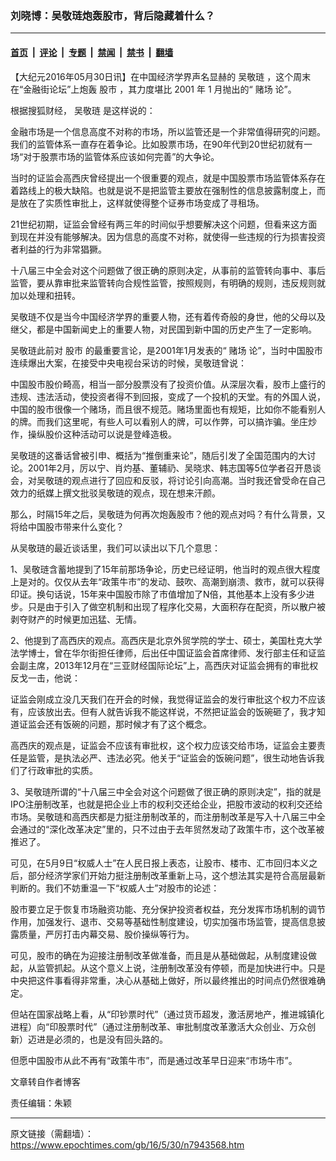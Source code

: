 ### 刘晓博：吴敬琏炮轰股市，背后隐藏着什么？

---

#### [首页](../../../..?n7943568) &nbsp;|&nbsp; [评论](../../../../../epoch-comment?n7943568) &nbsp;|&nbsp; [专题](../../../../../epoch-special?n7943568) &nbsp;|&nbsp; [禁闻](../../../../../epoch-news?n7943568) &nbsp;|&nbsp; [禁书](../../../../../books?n7943568) &nbsp;|&nbsp; [翻墙](https://github.com/gfw-breaker/nogfw/blob/master/README.md?n7943568)


<div class="post_content" id="artbody" itemprop="articleBody">
 <!-- article content begin -->
 <p>
  【大纪元2016年05月30日讯】在中国经济学界声名显赫的
  <ok href="https://www.epochtimes.com/gb/tag/%E5%90%B4%E6%95%AC%E7%90%8F.html">
   吴敬琏
  </ok>
  ，这个周末在“金融街论坛”上炮轰
  <ok href="https://www.epochtimes.com/gb/tag/%E8%82%A1%E5%B8%82.html">
   股市
  </ok>
  ，其力度堪比 2001 年 1 月抛出的“
  <ok href="https://www.epochtimes.com/gb/tag/%E8%B5%8C%E5%9C%BA.html">
   赌场
  </ok>
  论”。
 </p>
 <p>
  根据搜狐财经，
  <ok href="https://www.epochtimes.com/gb/tag/%E5%90%B4%E6%95%AC%E7%90%8F.html">
   吴敬琏
  </ok>
  是这样说的：
 </p>
 <p>
  金融市场是一个信息高度不对称的市场，所以监管还是一个非常值得研究的问题。我们的监管体系一直存在着争论。比如股票市场，在90年代到20世纪初就有一场“对于股票市场的监管体系应该如何完善”的大争论。
 </p>
 <p>
  当时的证监会高西庆曾经提出一个很重要的观点，就是中国股票市场监管体系存在着路线上的极大缺陷。也就是说不是把监管主要放在强制性的信息披露制度上，而是放在了实质性审批上，这样就使得整个证券市场变成了寻租场。
 </p>
 <p>
  21世纪初期，证监会曾经有两三年的时间似乎想要解决这个问题，但看来这方面到现在并没有能够解决。因为信息的高度不对称，就使得一些违规的行为损害投资者利益的行为非常猖獗。
 </p>
 <p>
  十八届三中全会对这个问题做了很正确的原则决定，从事前的监管转向事中、事后监管，要从靠审批来监管转向合规性监管，按照规则，有明确的规则，违反规则就加以处理和扭转。
 </p>
 <p>
  吴敬琏不仅是当今中国经济学界的重要人物，还有着传奇般的身世，他的父母以及继父，都是中国新闻史上的重要人物，对民国到新中国的历史产生了一定影响。
 </p>
 <p>
  吴敬琏此前对
  <ok href="https://www.epochtimes.com/gb/tag/%E8%82%A1%E5%B8%82.html">
   股市
  </ok>
  的最重要言论，是2001年1月发表的“
  <ok href="https://www.epochtimes.com/gb/tag/%E8%B5%8C%E5%9C%BA.html">
   赌场
  </ok>
  论”，当时中国股市连续爆出大案，在接受中央电视台采访的时候，吴敬琏曾说：
 </p>
 <p>
  中国股市股价畸高，相当一部分股票没有了投资价值。从深层次看，股市上盛行的违规、违法活动，使投资者得不到回报，变成了一个投机的天堂。有的外国人说，中国的股市很像一个赌场，而且很不规范。赌场里面也有规矩，比如你不能看别人的牌。而我们这里呢，有些人可以看别人的牌，可以作弊，可以搞诈骗。坐庄炒作，操纵股价这种活动可以说是登峰造极。
 </p>
 <p>
  吴敬琏的这番话曾被引申、概括为“推倒重来论”，随后引发了全国范围内的大讨论。2001年2月，厉以宁、肖灼基、董辅礽、吴晓求、韩志国等5位学者召开恳谈会，对吴敬琏的观点进行了回应和反驳，将讨论引向高潮。当时我还曾受命在自己效力的纸媒上撰文批驳吴敬琏的观点，现在想来汗颜。
 </p>
 <p>
  那么，时隔15年之后，吴敬琏为何再次炮轰股市？他的观点对吗？有什么背景，又将给中国股市带来什么变化？
 </p>
 <p>
  从吴敬琏的最近谈话里，我们可以读出以下几个意思：
 </p>
 <p>
  1、吴敬琏含蓄地提到了15年前那场争论，历史已经证明，他当时的观点很大程度上是对的。仅仅从去年“政策牛市”的发动、鼓吹、高潮到崩溃、救市，就可以获得印证。换句话说，15年来中国股市除了市值增加了N倍，其他基本上没有多少进步。只是由于引入了做空机制和出现了程序化交易，大面积存在配资，所以散户被剥夺财产的时候更加迅猛、无情。
 </p>
 <p>
  2、他提到了高西庆的观点。高西庆是北京外贸学院的学士、硕士，美国杜克大学法学博士，曾在华尔街担任律师，后出任中国证监会首席律师、发行部主任和证监会副主席，2013年12月在“三亚财经国际论坛”上，高西庆对证监会拥有的审批权反戈一击，他说：
 </p>
 <p>
  证监会刚成立没几天我们在开会的时候，我觉得证监会的发行审批这个权力不应该有，应该放出去。但有人就告诉我不能这样说，不然把证监会的饭碗砸了，我才知道证监会还有饭碗的问题，那时候才有了这个概念。
 </p>
 <p>
  高西庆的观点是，证监会不应该有审批权，这个权力应该交给市场，证监会主要责任是监管，是执法必严、违法必究。他关于“证监会的饭碗问题”，很生动地告诉我们了行政审批的实质。
 </p>
 <p>
  3、吴敬琏所谓的“十八届三中全会对这个问题做了很正确的原则决定”，指的就是IPO注册制改革，也就是把企业上市的权利交还给企业，把股市波动的权利交还给市场。吴敬琏和高西庆都是力挺注册制改革的，而注册制改革是写入十八届三中全会通过的“深化改革决定”里的，只不过由于去年贸然发动了政策牛市，这个改革被推迟了。
 </p>
 <p>
  可见，在5月9日“权威人士”在人民日报上表态，让股市、楼市、汇市回归本义之后，部分经济学家们开始力挺注册制改革重新上马，这个想法其实是符合高层最新判断的。我们不妨重温一下“权威人士”对股市的论述：
 </p>
 <p>
  股市要立足于恢复市场融资功能、充分保护投资者权益，充分发挥市场机制的调节作用，加强发行、退市、交易等基础性制度建设，切实加强市场监管，提高信息披露质量，严厉打击内幕交易、股价操纵等行为。
 </p>
 <p>
  可见，股市的确在为迎接注册制改革做准备，而且是从基础做起，从制度建设做起，从监管抓起。从这个意义上说，注册制改革没有停顿，而是加快进行中。只是中央把这件事看得非常重，决心从基础上做好，所以最终推出的时间点仍然很难确定。
 </p>
 <p>
  但站在国家战略上看，从“印钞票时代”（通过货币超发，激活房地产，推进城镇化进程）向“印股票时代”（通过注册制改革、审批制度改革激活大众创业、万众创新）迈进是必须的，也是没有回头路的。
 </p>
 <p>
  但愿中国股市从此不再有“政策牛市”，而是通过改革早日迎来“市场牛市”。
 </p>
 <p>
  文章转自作者博客
 </p>
 <p>
  责任编辑：朱颖
 </p>
 <!-- article content end -->
 <div id="below_article_ad">
 </div>
</div>


---

原文链接（需翻墙）：https://www.epochtimes.com/gb/16/5/30/n7943568.htm
